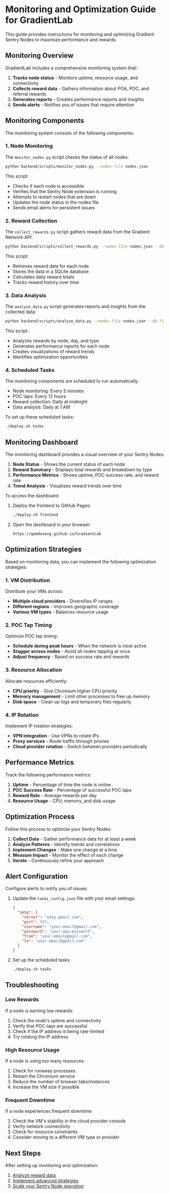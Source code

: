 # Monitoring and Optimization Guide for GradientLab

This guide provides instructions for monitoring and optimizing Gradient Sentry Nodes to maximize performance and rewards.

## Monitoring Overview

GradientLab includes a comprehensive monitoring system that:

1. **Tracks node status** - Monitors uptime, resource usage, and connectivity
2. **Collects reward data** - Gathers information about POA, POC, and referral rewards
3. **Generates reports** - Creates performance reports and insights
4. **Sends alerts** - Notifies you of issues that require attention

## Monitoring Components

The monitoring system consists of the following components:

### 1. Node Monitoring

The `monitor_nodes.py` script checks the status of all nodes:

```bash
python backend/scripts/monitor_nodes.py --nodes-file nodes.json
```

This script:
- Checks if each node is accessible
- Verifies that the Sentry Node extension is running
- Attempts to restart nodes that are down
- Updates the node status in the nodes file
- Sends email alerts for persistent issues

### 2. Reward Collection

The `collect_rewards.py` script gathers reward data from the Gradient Network API:

```bash
python backend/scripts/collect_rewards.py --nodes-file nodes.json --db-file rewards.db --api-url https://api.gradient.network --api-key your-api-key
```

This script:
- Retrieves reward data for each node
- Stores the data in a SQLite database
- Calculates daily reward totals
- Tracks reward history over time

### 3. Data Analysis

The `analyze_data.py` script generates reports and insights from the collected data:

```bash
python backend/scripts/analyze_data.py --nodes-file nodes.json --db-file rewards.db --output-dir reports
```

This script:
- Analyzes rewards by node, day, and type
- Generates performance reports for each node
- Creates visualizations of reward trends
- Identifies optimization opportunities

### 4. Scheduled Tasks

The monitoring components are scheduled to run automatically:

- Node monitoring: Every 5 minutes
- POC taps: Every 12 hours
- Reward collection: Daily at midnight
- Data analysis: Daily at 1 AM

To set up these scheduled tasks:

```bash
./deploy.sh tasks
```

## Monitoring Dashboard

The monitoring dashboard provides a visual overview of your Sentry Nodes:

1. **Node Status** - Shows the current status of each node
2. **Reward Summary** - Displays total rewards and breakdown by type
3. **Performance Metrics** - Shows uptime, POC success rate, and reward rate
4. **Trend Analysis** - Visualizes reward trends over time

To access the dashboard:

1. Deploy the frontend to GitHub Pages:
   ```bash
   ./deploy.sh frontend
   ```

2. Open the dashboard in your browser:
   ```
   https://gemdeveng.github.io/GradientLab
   ```

## Optimization Strategies

Based on monitoring data, you can implement the following optimization strategies:

### 1. VM Distribution

Distribute your VMs across:
- **Multiple cloud providers** - Diversifies IP ranges
- **Different regions** - Improves geographic coverage
- **Various VM types** - Balances resource usage

### 2. POC Tap Timing

Optimize POC tap timing:
- **Schedule during peak hours** - When the network is most active
- **Stagger across nodes** - Avoid all nodes tapping at once
- **Adjust frequency** - Based on success rate and rewards

### 3. Resource Allocation

Allocate resources efficiently:
- **CPU priority** - Give Chromium higher CPU priority
- **Memory management** - Limit other processes to free up memory
- **Disk space** - Clean up logs and temporary files regularly

### 4. IP Rotation

Implement IP rotation strategies:
- **VPN integration** - Use VPNs to rotate IPs
- **Proxy services** - Route traffic through proxies
- **Cloud provider rotation** - Switch between providers periodically

## Performance Metrics

Track the following performance metrics:

1. **Uptime** - Percentage of time the node is online
2. **POC Success Rate** - Percentage of successful POC taps
3. **Reward Rate** - Average rewards per day
4. **Resource Usage** - CPU, memory, and disk usage

## Optimization Process

Follow this process to optimize your Sentry Nodes:

1. **Collect Data** - Gather performance data for at least a week
2. **Analyze Patterns** - Identify trends and correlations
3. **Implement Changes** - Make one change at a time
4. **Measure Impact** - Monitor the effect of each change
5. **Iterate** - Continuously refine your approach

## Alert Configuration

Configure alerts to notify you of issues:

1. Update the `tasks_config.json` file with your email settings:
   ```json
   {
     "smtp": {
       "server": "smtp.gmail.com",
       "port": 587,
       "username": "your-email@gmail.com",
       "password": "your-app-password",
       "from": "your-email@gmail.com",
       "to": "your-email@gmail.com"
     }
   }
   ```

2. Set up the scheduled tasks:
   ```bash
   ./deploy.sh tasks
   ```

## Troubleshooting

### Low Rewards

If a node is earning low rewards:

1. Check the node's uptime and connectivity
2. Verify that POC taps are successful
3. Check if the IP address is being rate-limited
4. Try rotating the IP address

### High Resource Usage

If a node is using too many resources:

1. Check for runaway processes
2. Restart the Chromium service
3. Reduce the number of browser tabs/instances
4. Increase the VM size if possible

### Frequent Downtime

If a node experiences frequent downtime:

1. Check the VM's stability in the cloud provider console
2. Verify network connectivity
3. Check for resource constraints
4. Consider moving to a different VM type or provider

## Next Steps

After setting up monitoring and optimization:

1. [Analyze reward data](../data_analysis/README.md)
2. [Implement advanced strategies](../advanced_strategies/README.md)
3. [Scale your Sentry Node operation](../scaling/README.md)
